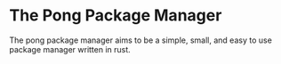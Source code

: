 # The Pong Package Manager
The pong package manager aims to be a simple, small, and easy to use package manager written in rust.

